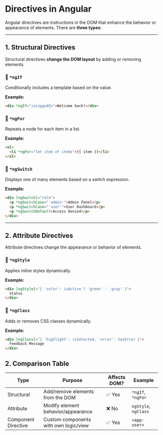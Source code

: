 # Directives in Angular

Angular directives are instructions in the DOM that enhance the behavior or appearance of elements. There are **three types**:

---

## 1. Structural Directives

Structural directives **change the DOM layout** by adding or removing elements.

### 🔹 `*ngIf`
Conditionally includes a template based on the value.

**Example:**
```html
<div *ngIf="isLoggedIn">Welcome back!</div>
```
### 🔹 `*ngFor`
Repeats a node for each item in a list.

**Example:**
```html
<ul>
  <li *ngFor="let item of items">{{ item }}</li>
</ul>
```
### 🔹 `*ngSwitch`
Displays one of many elements based on a switch expression.

**Example:**
```html
<div [ngSwitch]="role">
  <p *ngSwitchCase="'admin'">Admin Panel</p>
  <p *ngSwitchCase="'user'">User Dashboard</p>
  <p *ngSwitchDefault>Access Denied</p>
</div>

```
---
## 2. Attribute Directives
Attribute directives change the appearance or behavior of elements.

### 🔹 `*ngStyle`
Applies inline styles dynamically.

**Example:**
```html
<div [ngStyle]="{ 'color': isActive ? 'green' : 'gray' }">
  Status
</div>

```
### 🔹 `*ngClass`
Adds or removes CSS classes dynamically.

**Example:**
```html
<div [ngClass]="{ 'highlight': isSelected, 'error': hasError }">
  Feedback Message
</div>

```
## 2. Comparison Table
| Type                | Purpose                               | Affects DOM? | Example              |
| ------------------- | ------------------------------------- | ------------ | -------------------- |
| Structural          | Add/remove elements from the DOM      | ✅ Yes        | `*ngIf`, `*ngFor`    |
| Attribute           | Modify element behavior/appearance    | ❌ No         | `ngStyle`, `ngClass` |
| Component Directive | Custom components with own logic/view | ✅ Yes        | `<app-user>`         |

